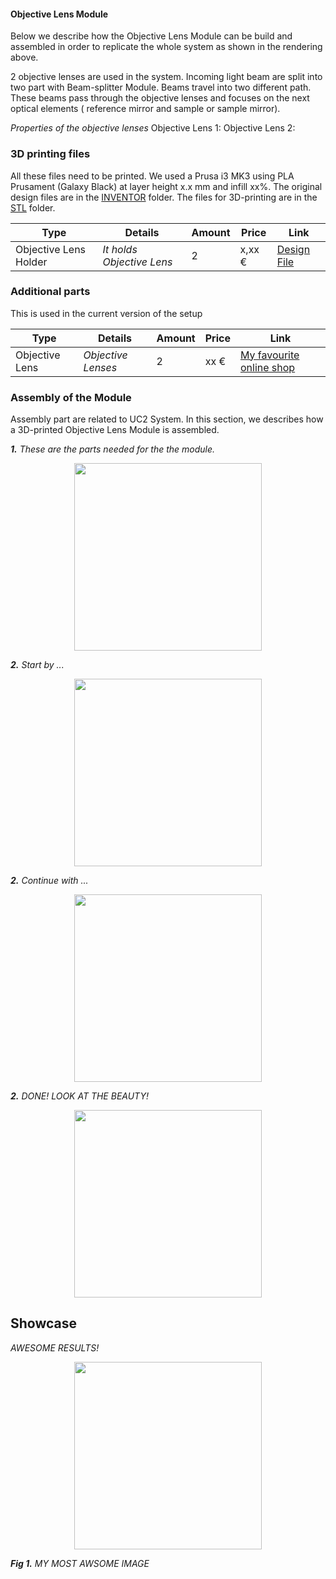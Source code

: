 

#### Objective Lens Module

Below we describe how the Objective Lens Module can be build and assembled in order to replicate the whole system as shown in the rendering above.

2 objective lenses are used in the system. Incoming light beam are split into two part with Beam-splitter Module. Beams travel into two different path. These beams pass through the objective lenses and focuses on the next optical elements ( reference mirror and sample or sample mirror).

*Properties of the objective lenses*
  Objective Lens 1:
  Objective Lens 2:


### 3D printing files

  All these files need to be printed. We used a Prusa i3 MK3 using PLA Prusament (Galaxy Black) at layer height x.x mm and infill xx%.
  The original design files are in the [INVENTOR](./INVENTOR) folder.
  The files for 3D-printing are in the [STL](./STL) folder.


  |  Type | Details  |  Amount | Price | Link  |
  |---|---|---|---|---|
  | Objective Lens Holder |  *It holds Objective Lens* |  2  |  x,xx € | [Design File](./INVENTOR)  | [Part.stl](./STL/)  |


### Additional parts
  This is used in the current version of the setup

  |  Type | Details  |  Amount | Price | Link  |
  |---|---|---|---|---|
  | Objective Lens | *Objective Lenses* |  2  |  xx € | [My favourite online shop]()  |


### Assembly of the Module
Assembly part are related to UC2 System. In this section, we describes how a 3D-printed Objective Lens Module is assembled.

***1.*** *These are the parts needed for the the module.*

<p align="center">
<a> <img src="./IMAGES/" width="300"></a>
</p>

***2.*** *Start by ...*

<p align="center">
<a> <img src="./IMAGES/" width="300"></a>
</p>

***2.*** *Continue with ...*

<p align="center">
<a> <img src="./IMAGES/" width="300"></a>
</p>

***2.*** *DONE! LOOK AT THE BEAUTY!*

<p align="center">
<a> <img src="./IMAGES/" width="300"></a>
</p>


## Showcase
*AWESOME RESULTS!*

<p align="center">
<a> <img src="./IMAGES/" width="300"></a>
</p>

***Fig 1.*** *MY MOST AWSOME IMAGE*
